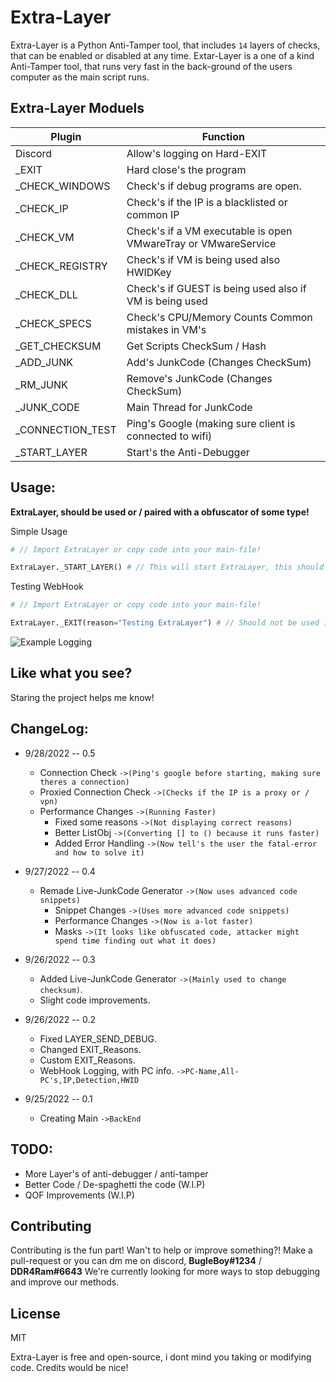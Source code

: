 # Extra-Layer
Extra-Layer is a Python Anti-Tamper tool, that includes `14` layers of checks, that can be enabled or disabled at any time.
Extar-Layer is a one of a kind Anti-Tamper tool, that runs very fast in the back-ground of the users computer as the main script runs.

## Extra-Layer Moduels
| Plugin | Function |
| ------ | ------ |
| Discord | Allow's logging on Hard-EXIT |
| _EXIT | Hard close's the program | 
| _CHECK_WINDOWS | Check's if debug programs are open. |
| _CHECK_IP | Check's if the IP is a blacklisted or common IP |
| _CHECK_VM | Check's if a VM executable is open VMwareTray or VMwareService |
| _CHECK_REGISTRY | Check's if VM is being used also HWIDKey |
| _CHECK_DLL | Check's if GUEST is being used also if VM is being used |
| _CHECK_SPECS | Check's CPU/Memory Counts Common mistakes in VM's |
| _GET_CHECKSUM | Get Scripts CheckSum / Hash |
| _ADD_JUNK | Add's JunkCode (Changes CheckSum) |
| _RM_JUNK | Remove's JunkCode (Changes CheckSum) |
| _JUNK_CODE | Main Thread for JunkCode |
| _CONNECTION_TEST | Ping's Google (making sure client is connected to wifi) |
| _START_LAYER | Start's the Anti-Debugger |

## Usage:
**ExtraLayer, should be used or / paired with a obfuscator of some type!**

Simple Usage
```py
# // Import ExtraLayer or copy code into your main-file!

ExtraLayer._START_LAYER() # // This will start ExtraLayer, this should be the first thing you do!
```
Testing WebHook
```py
# // Import ExtraLayer or copy code into your main-file!

ExtraLayer._EXIT(reason="Testing ExtraLayer") # // Should not be used inless your testing webhook.
```

![Example Logging](https://github.com/ImInTheICU/Python-AntiTamper/blob/main/Capture.PNG?raw=true)

## Like what you see?
Staring the project helps me know!

## ChangeLog:
* 9/28/2022 -- 0.5
  * Connection Check `->(Ping's google before starting, making sure theres a connection)` 
  * Proxied Connection Check `->(Checks if the IP is a proxy or / vpn)`
  * Performance Changes `->(Running Faster)`
    * Fixed some reasons `->(Not displaying correct reasons)`
    * Better ListObj `->(Converting [] to () because it runs faster)`
    * Added Error Handling `->(Now tell's the user the fatal-error and how to solve it)`

* 9/27/2022 -- 0.4
  * Remade Live-JunkCode Generator `->(Now uses advanced code snippets)`
    * Snippet Changes `->(Uses more advanced code snippets)`
    * Performance Changes `->(Now is a-lot faster)`
    * Masks `->(It looks like obfuscated code, attacker might spend time finding out what it does)`

* 9/26/2022 -- 0.3
  * Added Live-JunkCode Generator `->(Mainly used to change checksum)`.
  * Slight code improvements.

* 9/26/2022 -- 0.2
  * Fixed LAYER_SEND_DEBUG.
  * Changed EXIT_Reasons.
  * Custom EXIT_Reasons.
  * WebHook Logging, with PC info. `->PC-Name,All-PC's,IP,Detection,HWID`

* 9/25/2022 -- 0.1
  * Creating Main `->BackEnd`

## TODO:
- More Layer's of anti-debugger / anti-tamper
- Better Code / De-spaghetti the code (W.I.P)
- QOF Improvements (W.I.P)

## Contributing
Contributing is the fun part!
Wan't to help or improve something?!
Make a pull-request or you can dm me on discord, **BugleBoy#1234** / **DDR4Ram#6643**
We're currently looking for more ways to stop debugging and improve our methods.

## License
MIT

Extra-Layer is free and open-source, i dont mind you taking or modifying code. 
Credits would be nice!
